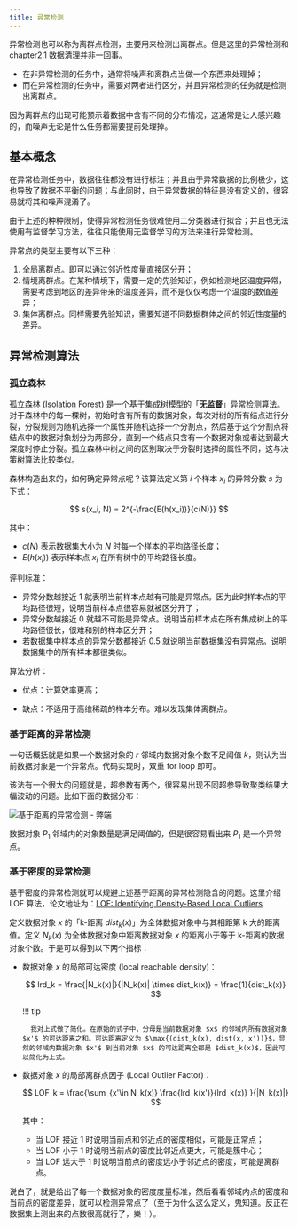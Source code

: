 ```yaml
---
title: 异常检测
---
```


异常检测也可以称为离群点检测，主要用来检测出离群点。但是这里的异常检测和 chapter2.1 数据清理并非一回事。

- 在非异常检测的任务中，通常将噪声和离群点当做一个东西来处理掉；
- 而在异常检测的任务中，需要对两者进行区分，并且异常检测的任务就是检测出离群点。

因为离群点的出现可能预示着数据中含有不同的分布情况，这通常是让人感兴趣的，而噪声无论是什么任务都需要提前处理掉。

## 基本概念

在异常检测任务中，数据往往都没有进行标注；并且由于异常数据的比例极少，这也导致了数据不平衡的问题；与此同时，由于异常数据的特征是没有定义的，很容易就将其和噪声混淆了。

由于上述的种种限制，使得异常检测任务很难使用二分类器进行拟合；并且也无法使用有监督学习方法，往往只能使用无监督学习的方法来进行异常检测。

异常点的类型主要有以下三种：

1. 全局离群点。即可以通过邻近性度量直接区分开；
2. 情境离群点。在某种情境下，需要一定的先验知识，例如检测地区温度异常，需要考虑到地区的差异带来的温度差异，而不是仅仅考虑一个温度的数值差异；
3. 集体离群点。同样需要先验知识，需要知道不同数据群体之间的邻近性度量的差异。

## 异常检测算法

### 孤立森林

孤立森林 (Isolation Forest) 是一个基于集成树模型的「**无监督**」异常检测算法。对于森林中的每一棵树，初始时含有所有的数据对象，每次对树的所有结点进行分裂，分裂规则为随机选择一个属性并随机选择一个分割点，然后基于这个分割点将结点中的数据对象划分为两部分，直到一个结点只含有一个数据对象或者达到最大深度时停止分裂。孤立森林中树之间的区别取决于分裂时选择的属性不同，这与决策树算法比较类似。

森林构造出来的，如何确定异常点呢？该算法定义第 $i$ 个样本 $x_i$ 的异常分数 $s$ 为下式：

$$
s(x_i, N) = 2^{-\frac{E(h(x_i))}{c(N)}}
$$

其中：

- $c(N)$ 表示数据集大小为 $N$ 时每一个样本的平均路径长度；
- $E(h(x_i))$ 表示样本点 $x_i$ 在所有树中的平均路径长度。

评判标准：

- 异常分数越接近 $1$ 就表明当前样本点越有可能是异常点。因为此时样本点的平均路径很短，说明当前样本点很容易就被区分开了；
- 异常分数越接近 $0$ 就越不可能是异常点。说明当前样本点在所有集成树上的平均路径很长，很难和别的样本区分开；
- 若数据集中样本点的异常分数都接近 $0.5$ 就说明当前数据集没有异常点。说明数据集中的所有样本都很类似。

算法分析：

- 优点：计算效率更高；

- 缺点：不适用于高维稀疏的样本分布。难以发现集体离群点。

### 基于距离的异常检测

一句话概括就是如果一个数据对象的 $r$ 邻域内数据对象个数不足阈值 $k$，则认为当前数据对象是一个异常点。代码实现时，双重 for loop 即可。

该法有一个很大的问题就是，超参数有两个，很容易出现不同超参导致聚类结果大幅波动的问题。比如下面的数据分布：

![基于距离的异常检测 - 弊端](https://cdn.dwj601.cn/images/202501061023357.png)

数据对象 $P_1$ 邻域内的对象数量是满足阈值的，但是很容易看出来 $P_1$ 是一个异常点。

### 基于密度的异常检测

基于密度的异常检测就可以规避上述基于距离的异常检测隐含的问题。这里介绍 LOF 算法，论文地址为：[LOF: Identifying Density-Based Local Outliers](https://dl.acm.org/doi/pdf/10.1145/335191.335388)

定义数据对象 $x$ 的「k-距离 $dist_k(x)$」为全体数据对象中与其相距第 k 大的距离值。定义 $N_k(x)$ 为全体数据对象中距离数据对象 $x$ 的距离小于等于 k-距离的数据对象个数。于是可以得到以下两个指标：

- 数据对象 $x$ 的局部可达密度 (local reachable density)：

    $$
    lrd_k = \frac{|N_k(x)|}{|N_k(x)| \times dist_k(x)} = \frac{1}{dist_k(x)}
    $$

    !!! tip
    
        我对上式做了简化。在原始的式子中，分母是当前数据对象 $x$ 的邻域内所有数据对象 $x'$ 的可达距离之和。可达距离定义为 $\max{(dist_k(x), dist(x, x'))}$，显然的邻域内数据对象 $x'$ 到当前对象 $x$ 的可达距离全都是 $dist_k(x)$，因此可以简化为上式。
    
- 数据对象 $x$ 的局部离群点因子 (Local Outlier Factor)：

    $$
    LOF_k = \frac{\sum_{x'\in N_k(x)} \frac{lrd_k(x')}{lrd_k(x)} }{|N_k(x)|}
    $$
    
  其中：

  - 当 LOF 接近 1 时说明当前点和邻近点的密度相似，可能是正常点；
  - 当 LOF 小于 1 时说明当前点的密度比邻近点更大，可能是簇中心；
  - 当 LOF 远大于 1 时说明当前点的密度远小于邻近点的密度，可能是离群点。

说白了，就是给出了每一个数据对象的密度度量标准，然后看看邻域内点的密度和当前点的密度差异，就可以检测异常点了（至于为什么这么定义，鬼知道。反正在数据集上测出来的点数很高就行了，樂！）。
